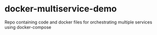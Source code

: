 # docker-multiservice-demo
Repo containing code and docker files for orchestrating multiple services using docker-compose
